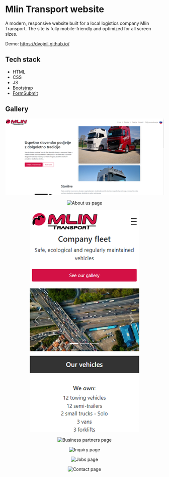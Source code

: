 # Mlin Transport website

A modern, responsive website built for a local logistics company Mlin Transport.
The site is fully mobile-friendly and optimized for all screen sizes.

Demo: https://dvojnil.github.io/

## Tech stack
- HTML
- CSS
- JS
- [Bootstrap](https://getbootstrap.com/)
- [FormSubmit](https://formsubmit.co)

## Gallery

<p align="center">
  <img src="site-images/home.png" alt="Home page">
</p>
<p align="center">
  <img src="site-images/about.png" alt="About us page">
</p>
<p align="center">
  <img src="site-images/phone.png" alt="Our fleet page">
</p>
<p align="center">
  <img src="site-images/partner.png" alt="Business partners page">
</p>
<p align="center">
  <img src="site-images/inquiry.png" alt="Inquiry page">
</p>
<p align="center">
  <img src="site-images/jobs.png" alt="Jobs page">
</p>
<p align="center">
  <img src="site-images/contact.png" alt="Contact page">
</p>
